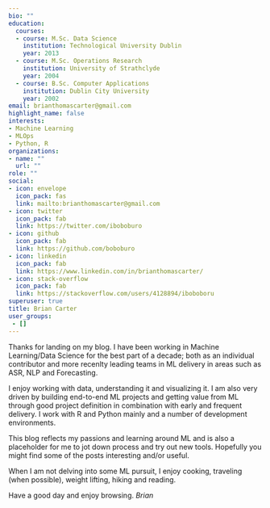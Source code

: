 ```yaml
---
bio: ""
education:
  courses:
  - course: M.Sc. Data Science 
    institution: Technological University Dublin
    year: 2013
  - course: M.Sc. Operations Research
    institution: University of Strathclyde
    year: 2004
  - course: B.Sc. Computer Applications
    institution: Dublin City University
    year: 2002
email: brianthomascarter@gmail.com
highlight_name: false
interests:
- Machine Learning
- MLOps
- Python, R
organizations:
- name: ""
  url: ""
role: ""
social:
- icon: envelope
  icon_pack: fas
  link: mailto:brianthomascarter@gmail.com
- icon: twitter
  icon_pack: fab
  link: https://twitter.com/iboboburo
- icon: github
  icon_pack: fab
  link: https://github.com/boboburo
- icon: linkedin
  icon_pack: fab
  link: https://www.linkedin.com/in/brianthomascarter/
- icon: stack-overflow
  icon_pack: fab
  link: https://stackoverflow.com/users/4128894/iboboboru
superuser: true
title: Brian Carter
user_groups:
 - []
---
```


Thanks for landing on my blog. I have been working in Machine Learning/Data Science for the best part of a decade; both as an individual contributor and more recenlty leading teams in ML delivery in areas such as ASR, NLP and Forecasting. 

<!-- I am currently a Director of Machine Learning for the Advanced Technology Collaboration in Optum Ireland. Mostly recently I have been working as Software Delivery Lead for ML projects in areas such as ASR, NLP and Forecasting. Previously I have worked as a hands on ML Engineer.-->

I enjoy working with data, understanding it and  visualizing it. I am also very driven by building end-to-end ML projects and getting value from ML through good project definition in combination with early and frequent delivery. I work with R and Python mainly and a number of development environments. 

This blog reflects my passions and learning around ML and is also a placeholder for me to jot down process and try out new tools. Hopefully you might find some of the posts interesting and/or useful. 

When I am not delving into some ML pursuit, I enjoy cooking, traveling (when possible), weight lifting, hiking and reading. 

Have a good day and enjoy browsing. *Brian* 



<!--{{< icon name="download" pack="fas" >}} Download my {{< staticref "media/demo_resume.pdf" "newtab" >}}resumé{{< /staticref >}}.-->
